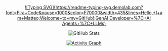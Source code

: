 <!-- Typing Animation -->
<div align="center">
  
[![Typing SVG](https://readme-typing-svg.demolab.com?font=Fira+Code&pause=1000&color=F70000&width=435&lines=Hello,+I+am+Matteo;Welcome+to+my+GitHub!;GenAI Developer+%7C+AI Agents+%7C+LLMs)](https://git.io/typing-svg)

</div>

<!-- GitHub Stats -->
<div align="center">
  
![GitHub Stats](https://github-readme-stats.vercel.app/api?username=MatteoFalcioni&show_icons=true&theme=radical)

</div>

<!-- Activity Graph -->
<div align="center">
  
[![Activity Graph](https://github-readme-activity-graph.vercel.app/graph?username=MatteoFalcioni&theme=github-compact)](https://github.com/ashutosh00710/github-readme-activity-graph)

